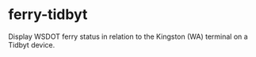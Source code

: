 # ferry-tidbyt
Display WSDOT ferry status in relation to the Kingston (WA) terminal on a Tidbyt device.
